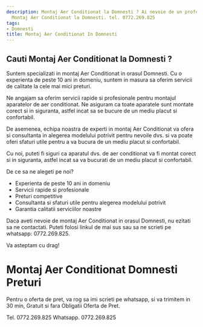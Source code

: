 ```yaml
---
description: Montaj Aer Conditionat la Domnesti ? Ai nevoie de un profesionist in
  Montaj Aer Conditionat la Domnesti. tel. 0772.269.825
tags:
- Domnesti
title: Montaj Aer Conditionat In Domnesti
---
```



## Cauti Montaj Aer Conditionat la Domnesti ?

Suntem specializati in montaj Aer Conditionat in orasul Domnesti. Cu o experienta de peste 10 ani in domeniu, suntem in masura sa oferim servicii de calitate la cele mai mici preturi. 

Ne angajam sa oferim servicii rapide si profesionale pentru montajul aparatelor de aer conditionat. Ne asiguram ca toate aparatele sunt montate corect si in siguranta, astfel incat sa se bucure de un mediu placut si confortabil. 

De asemenea, echipa noastra de experti in montaj Aer Conditionat va ofera si consultanta in alegerea modelului potrivit pentru nevoile dvs. si va poate oferi sfaturi utile pentru a va bucura de un mediu placut si confortabil. 

Cu noi, puteti fi siguri ca aparatul dvs. de aer conditionat va fi montat corect si in siguranta, astfel incat sa va bucurati de un mediu placut si confortabil. 

De ce sa ne alegeti pe noi?

- Experienta de peste 10 ani in domeniu
- Servicii rapide si profesionale
- Preturi competitive
- Consultanta si sfaturi utile pentru alegerea modelului potrivit
- Garantia calitatii serviciilor noastre

Daca aveti nevoie de montaj Aer Conditionat in orasul Domnesti, nu ezitati sa ne contactati. Puteti folosi linkul de mai sus sau sa ne scrieti pe whatsapp: 0772.269.825. 

Va asteptam cu drag!

# Montaj Aer Conditionat Domnesti Preturi
Pentru o oferta de pret, va rog sa imi scrieti pe whatsapp, si va trimitem in 30 min, Gratuit si fara Obligatii Oferta de Pret.

Tel. 0772.269.825
Whatsapp. 0772.269.825